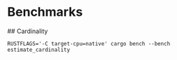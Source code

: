 # Benchmarks

## Cardinality

`RUSTFLAGS='-C target-cpu=native' cargo bench --bench estimate_cardinality`